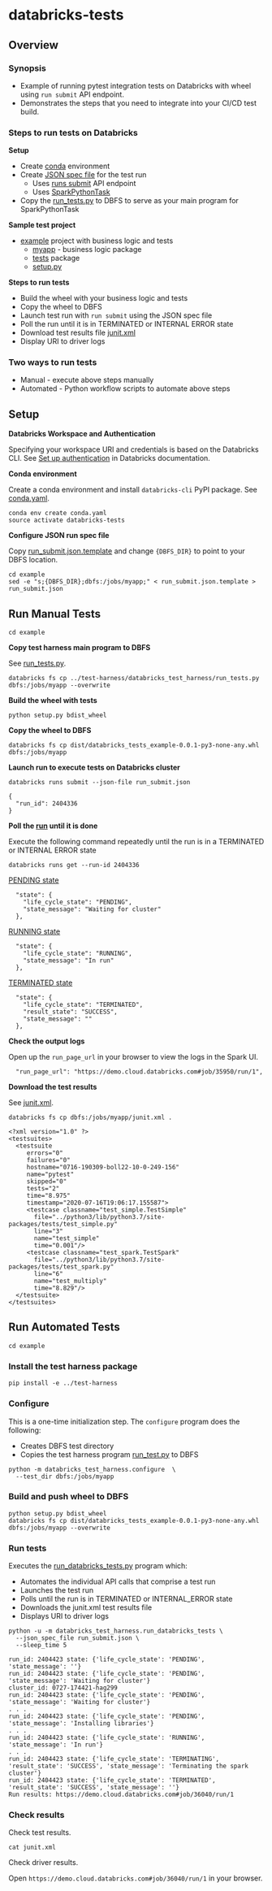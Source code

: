# databricks-tests

## Overview

### Synopsis
  * Example of running pytest integration tests on Databricks with wheel using `run submit` API endpoint.
  * Demonstrates the steps that you need to integrate into your CI/CD test build.

### Steps to run tests on Databricks

**Setup**
* Create [conda](conda.yaml) environment
* Create [JSON spec file](example/run_submit.json.template) for the test run
  * Uses [runs submit](https://docs.databricks.com/dev-tools/api/latest/jobs.html#runs-submit) API endpoint
  * Uses [SparkPythonTask](https://docs.databricks.com/dev-tools/api/latest/jobs.html#jobssparkpythontask)
* Copy the [run_tests.py](test-harness/databricks_test_harness/run_tests.py) to DBFS to serve as your main program for SparkPythonTask

**Sample test project**
* [example](example) project with business logic and tests 
  * [myapp](example/myapp) - business logic package
  * [tests](example/tests) package
  * [setup.py](example/setup.py)

**Steps to run tests**
  * Build the wheel with your business logic and tests
  * Copy the wheel to DBFS
  * Launch test run with `run submit` using the JSON spec file
  * Poll the run until it is in TERMINATED or INTERNAL ERROR state
  * Download test results file [junit.xml](example/samples/junit.xml)
  * Display URI to driver logs

### Two ways to run tests
* Manual - execute above steps manually
* Automated - Python workflow scripts to automate above steps 

## Setup

**Databricks Workspace and Authentication**

Specifying your workspace URI and credentials is based on the Databricks CLI.
See [Set up authentication](https://docs.databricks.com/dev-tools/cli/index.html#set-up-authentication) in Databricks documentation.

**Conda environment**

Create a conda environment and install `databricks-cli` PyPI package.
See [conda.yaml](conda.yaml).

```
conda env create conda.yaml
source activate databricks-tests
```

**Configure JSON run spec file**

Copy [run_submit.json.template](example/run_submit.json.template) and change `{DBFS_DIR}` to point to your DBFS location.

```
cd example
sed -e "s;{DBFS_DIR};dbfs:/jobs/myapp;" < run_submit.json.template > run_submit.json
```

## Run Manual Tests

```
cd example
```

**Copy test harness main program to DBFS**

See [run_tests.py](test-harness/databricks_test_harness/run_tests.py).
```
databricks fs cp ../test-harness/databricks_test_harness/run_tests.py dbfs:/jobs/myapp --overwrite
```

**Build the wheel with tests**
```
python setup.py bdist_wheel
```

**Copy the wheel to DBFS**
```
databricks fs cp dist/databricks_tests_example-0.0.1-py3-none-any.whl dbfs:/jobs/myapp
```

**Launch run to execute tests on Databricks cluster**

```
databricks runs submit --json-file run_submit.json
```
```
{
  "run_id": 2404336
}
```

**Poll the [run](https://docs.databricks.com/dev-tools/api/latest/jobs.html#runs-get) until it is done**

Execute the following command repeatedly until the run is in a TERMINATED or INTERNAL ERROR state
```
databricks runs get --run-id 2404336
```

[PENDING state](example/samples/001_run_pending.json)
```
  "state": {
    "life_cycle_state": "PENDING",
    "state_message": "Waiting for cluster"
  },
```

[RUNNING state](example/samples/002_run_running.json)
```
  "state": {
    "life_cycle_state": "RUNNING",
    "state_message": "In run"
  },
```
[TERMINATED state](example/samples/003_run_terminated.json)
```
  "state": {
    "life_cycle_state": "TERMINATED",
    "result_state": "SUCCESS",
    "state_message": ""
  },
```

**Check the output logs**

Open up the `run_page_url` in your browser to view the logs in the Spark UI.

```
  "run_page_url": "https://demo.cloud.databricks.com#job/35950/run/1",
```

**Download the test results**

See [junit.xml](example/samples/junit.xml).
```
databricks fs cp dbfs:/jobs/myapp/junit.xml .
```
```
<?xml version="1.0" ?>
<testsuites>
  <testsuite
     errors="0"
     failures="0"
     hostname="0716-190309-boll22-10-0-249-156"
     name="pytest"
     skipped="0"
     tests="2"
     time="8.975"
     timestamp="2020-07-16T19:06:17.155587">
     <testcase classname="test_simple.TestSimple"
       file="../python3/lib/python3.7/site-packages/tests/test_simple.py"
       line="3"
       name="test_simple"
       time="0.001"/>
     <testcase classname="test_spark.TestSpark"
       file="../python3/lib/python3.7/site-packages/tests/test_spark.py"
       line="6"
       name="test_multiply"
       time="8.829"/>
  </testsuite>
</testsuites>
```

## Run Automated Tests

```
cd example
```

### Install the test harness package
```
pip install -e ../test-harness
```

### Configure

This is a one-time initialization step.
The `configure` program does the following:
* Creates DBFS test directory
* Copies the test harness program [run_test.py](test-harness/databricks_test_harness/run_tests.py) to DBFS

```
python -m databricks_test_harness.configure  \
  --test_dir dbfs:/jobs/myapp 
```

### Build and push wheel to DBFS

```
python setup.py bdist_wheel
databricks fs cp dist/databricks_tests_example-0.0.1-py3-none-any.whl dbfs:/jobs/myapp --overwrite
```

### Run tests

Executes the [run_databricks_tests.py](run_databricks_tests.py) program which:
* Automates the individual API calls that comprise a test run
* Launches the test run
* Polls until the run is in TERMINATED or INTERNAL_ERROR state
* Downloads the junit.xml test results file
* Displays URI to driver logs

```
python -u -m databricks_test_harness.run_databricks_tests \
  --json_spec_file run_submit.json \
  --sleep_time 5
```

```
run_id: 2404423 state: {'life_cycle_state': 'PENDING', 'state_message': ''}
run_id: 2404423 state: {'life_cycle_state': 'PENDING', 'state_message': 'Waiting for cluster'}
cluster_id: 0727-174421-hag299
run_id: 2404423 state: {'life_cycle_state': 'PENDING', 'state_message': 'Waiting for cluster'}
. . .
run_id: 2404423 state: {'life_cycle_state': 'PENDING', 'state_message': 'Installing libraries'}
. . .
run_id: 2404423 state: {'life_cycle_state': 'RUNNING', 'state_message': 'In run'}
. . .
run_id: 2404423 state: {'life_cycle_state': 'TERMINATING', 'result_state': 'SUCCESS', 'state_message': 'Terminating the spark cluster'}
run_id: 2404423 state: {'life_cycle_state': 'TERMINATED', 'result_state': 'SUCCESS', 'state_message': ''}
Run results: https://demo.cloud.databricks.com#job/36040/run/1
```

### Check results
Check test results.
```
cat junit.xml
```

Check driver results.

Open `https://demo.cloud.databricks.com#job/36040/run/1` in your browser.


